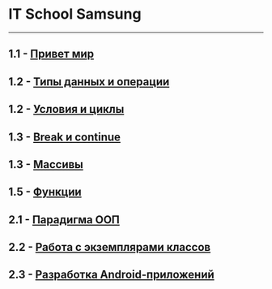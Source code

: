 # IT School Samsung
---
1.1 - [Привет мир](https://docs.google.com/presentation/d/1FetiBt7sjFJpVboqF-Y9uno1KXK_YYjMp4P6BYVq2MM/edit?usp=sharing)
---
1.2 - [Типы данных и операции](https://docs.google.com/presentation/d/1R1ABiAvsilrUjb6qotIdKuvoUtONM71Wb32LtNyGq5g/edit?usp=sharing)
---
1.2 - [Условия и циклы](https://docs.google.com/presentation/d/1G3peIAIKWxd0lPsTX1Gg92sKM9bWOUm88WA7lHsUO9w/edit?usp=sharing)
---
1.3 - [Break и continue](https://docs.google.com/presentation/d/1iOcZBNvxppMnyjSwUZAj7bqavk_OX1570pMBwwhtYKo/edit?usp=sharing)
---
1.3 - [Массивы](https://docs.google.com/presentation/d/1gO8lxUpm3JfCdyTrS1q44bHXhlM2bmvWr4AQEqCXTfI/edit?usp=sharing)
---
1.5 - [Функции](https://docs.google.com/presentation/d/1wFLkaj20S6ofaswXi-eoJ8DWoo7Wpyfl7RJqIqr5FHU/edit?usp=sharing)
---
2.1 - [Парадигма ООП](https://docs.google.com/presentation/d/1FPj_2GpvfSY8AdF3XJd5I2cn1aFLTv4kO45jE_ldRQs/edit?usp=sharing)
---
2.2 - [Работа с экземплярами классов](https://docs.google.com/presentation/d/1p0ewcZuGPzcfaomfK4167tj7NRqv9DOw5LNVih7EuUE/edit?usp=sharing)
---
2.3 - [Разработка Android-приложений](https://docs.google.com/presentation/d/1EYlOFAWfyhrLkpbtnScV_vBo1M-vKrcUozz7DMZ2Ew8/edit?usp=sharing)
---
